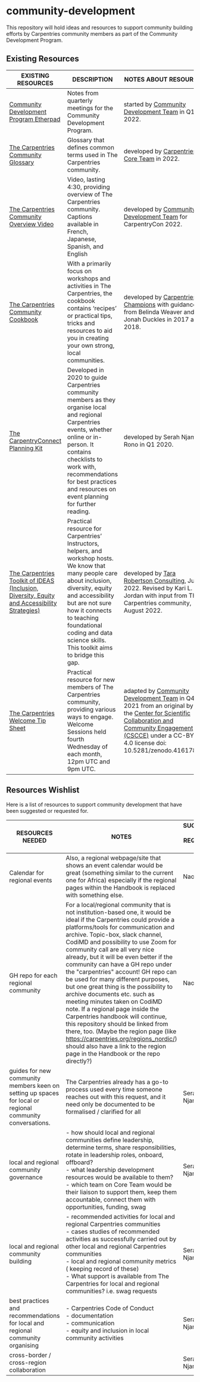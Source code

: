 # community-development
This repository will hold ideas and resources to support community building efforts by Carpentries community members as part of the Community Development Program.

## Existing Resources

| EXISTING RESOURCES                                                      	| DESCRIPTION                                                                                                                                                                                                                                                                	| NOTES ABOUT RESOURCE                                                                                                                                     	| STATUS                                                                          	|
|-------------------------------------------------------------------------	|----------------------------------------------------------------------------------------------------------------------------------------------------------------------------------------------------------------------------------------------------------------------------	|----------------------------------------------------------------------------------------------------------------------------------------------------------	|---------------------------------------------------------------------------------	|
| [Community Development Program Etherpad](https://pad.carpentries.org/community-development-program) 	| Notes from quarterly meetings for the Community Development Program.                                                                  	| started by [Community Development Team](https://carpentries.org/team/) in Q1 2022. 	| [launched](https://pad.carpentries.org/community-development-program)
| [The Carpentries Community Glossary](https://github.com/carpentries/community-development/blob/main/glossary.md) 	| Glossary that defines common terms used in The Carpentries community.                                                                  	| developed by [Carpentries Core Team](https://carpentries.org/team/) in 2022. 	| [launched](https://github.com/carpentries/community-development/blob/main/glossary.md)
| [The Carpentries Community Overview Video](https://youtu.be/DaeCZ74IgLQ) 	| Video, lasting 4:30, providing overview of The Carpentries community. Captions available in French, Japanese, Spanish, and English                                                                  	| developed by [Community Development Team](https://carpentries.org/team/) for CarpentryCon 2022. 	| [launched](https://youtu.be/DaeCZ74IgLQ)
| [The Carpentries Community Cookbook](https://cookbook.carpentries.org/) 	| With a primarily focus on workshops and activities in The Carpentries, the cookbook contains ‘recipes’ or practical tips, tricks and resources to aid you in creating your own strong, local communities.                                                                  	| developed by [Carpentries Champions](https://carpentries.org/community/#champions) with guidance from Belinda Weaver and Jonah Duckles in 2017 and 2018. 	| not launched                                                                    	|
| [The CarpentryConnect Planning Kit](https://carpentryconnect.org)       	| Developed in 2020 to guide Carpentries community members as they organise local and regional Carpentries events, whether online or in-person. It contains checklists to work with, recommendations for best practices and resources on event planning for further reading. 	| developed by Serah Njambi Rono in Q1 2020.                                                                                                               	| [launched](https://carpentries.org/blog/2020/04/carpentryconnect-planning-kit/) 	|
| [The Carpentries Toolkit of IDEAS (Inclusion, Diversity, Equity and Accessibility Strategies)](https://zenodo.org/record/7041935#.YzBrG-zMIlL) 	| Practical resource for Carpentries’ Instructors, helpers, and workshop hosts. We know that many people care about inclusion, diversity, equity and accessibility but are not sure how it connects to teaching foundational coding and data science skills. This toolkit aims to bridge this gap.                                                                  	| developed by [Tara Robertson Consulting](https://tararobertson.ca/), July 2022. Revised by Kari L. Jordan with input from The Carpentries community, August 2022. 	| [launched](https://zenodo.org/record/7041935#.YzBrG-zMIlL)
| [The Carpentries Welcome Tip Sheet](https://carpentries.org/welcome-tip-sheet/) 	| Practical resource for new members of The Carpentries community, providing various ways to engage. Welcome Sessions held fourth Wednesday of each month, 12pm UTC and 9pm UTC.                                                                  	| adapted by [Community Development Team](https://carpentries.org/team/) in Q4 2021 from an original by the [Center for Scientific Collaboration and Community Engagement (CSCCE)](https://www.cscce.org/) under a CC-BY 4.0 license doi: 10.5281/zenodo.4161782. 	| [launched](https://carpentries.org/welcome-tip-sheet/)

## Resources Wishlist

Here is a list of resources to support community development that have been suggested or requested for. 

| RESOURCES NEEDED                                                                                           	| NOTES                                                                                                                                                                                                                                                                                                                                                                                	| SUGGESTED / REQUESTED BY 	| STATUS  	|
|-----------------------------------------------------------------------------------------------------------	|--------------------------------------------------------------------------------------------------------------------------------------------------------------------------------------------------------------------------------------------------------------------------------------------------------------------------------------------------------------------------------------	|--------------------------	|---------	|
| Calendar for regional events 	| Also, a regional webpage/site that shows an event calendar would be great (something similar to the current one for Africa) especially if the regional pages within the Handbook is replaced with something else.                                                                                                                                                                                                               	| Naoe Tatara   	| pending 	| 
| GH repo for each regional community	| For a local/regional community that is not institution-based one, it would be ideal if the Carpentries could provide a platforms/tools for communication and archive. Topic-box, slack channel, CodiMD and possibility to use Zoom for community call are all very nice already, but it will be even better if the community can have a GH repo under the "carpentries" account! GH repo can be used for many different purposes, but one great thing is the possibility to archive documents etc. such as meeting minutes taken on CodiMD note. If a regional page inside the Carpentries handbook will continue, this repository should be linked from there, too. (Maybe the region page (like https://carpentries.org/regions_nordic/) should also have a link to the region page in the Handbook or the repo directly?)                                                                                                                                                                                                               	| Naoe Tatara   	| pending 	| 
|guides for new community members keen on setting up spaces for local or regional community conversations. 	| The Carpentries already has a go-to process used every time someone reaches out with this request, and it need only be documented to be formalised / clarified for all                                                                                                                                                                                                               	| Serah Njambi Rono   	| pending | 
| local and regional community governance         	| - how should local and regional communities define leadership, determine terms, share responsibilities, rotate in leadership roles, onboard, offboard?<br>- what leadership development resources would be available to them?<br>- which team on Core Team would be their liaison to support them, keep them accountable, connect them with opportunities, funding, swag             	| Serah Njambi Rono        	| pending 	|
| local and regional community building                                                                     	| - recommended activities for local and regional Carpentries communities<br>- cases studies of recommended activities as successfully carried out by other local and regional Carpentries communities<br>- local and regional community metrics ( keeping record of these)<br>- What support is available from The Carpentries for local and regional communities? i.e. swag requests 	| Serah Njambi Rono        	| pending 	|
| best practices and recommendations for local and regional community organising                            	| - Carpentries Code of Conduct<br>- documentation<br>- communication<br>- equity and inclusion in local community activities                                                                                                                                                                                                                                                          	| Serah Njambi Rono        	| pending 	|
| cross-border / cross-region collaboration                                                                 	|                                                                                                                                                                                                                                                                                                                                                                                      	| Serah Njambi Rono        	| pending 	|
